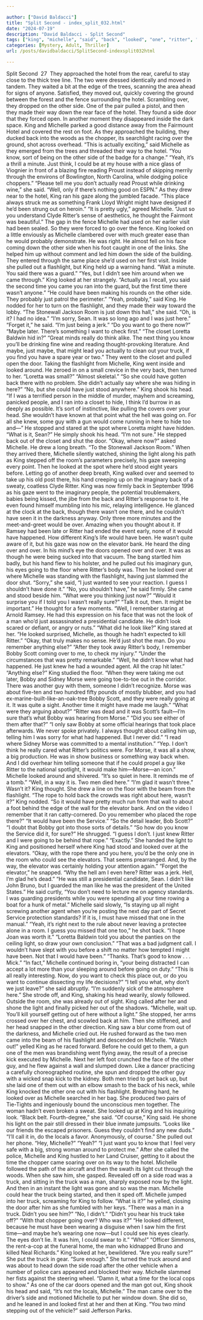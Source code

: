 ```yaml
---

author: ["David Baldacci"]
title: "Split Second - index_split_032.html"
date: "2024-07-19"
description: "David Baldacci - Split Second"
tags: ["king", "michelle", "said", "back", "looked", "one", "ritter", "could", "would", "side", "truck", "man", "way", "light", "hotel", "door", "flashlight", "head", "like", "going", "two", "know", "might", "see", "around"]
categories: [Mystery, Adult, Thriller]
url: /posts/davidbaldacci/SplitSecond-indexsplit032html

---
```



Split Second
		 27 
They approached the hotel from the rear, careful to stay close to the thick tree line. The two were dressed identically and moved in tandem. They waited a bit at the edge of the trees, scanning the area ahead for signs of anyone. Satisfied, they moved out, quickly covering the ground between the forest and the fence surrounding the hotel. Scrambling over, they dropped on the other side. One of the pair pulled a pistol, and then they made their way down the rear face of the hotel. They found a side door that they forced open. In another moment they disappeared inside the dark space.
King and Michelle parked a good distance away from the Fairmount Hotel and covered the rest on foot. As they approached the building, they ducked back into the woods as the chopper, its searchlight racing over the ground, shot across overhead.
“This is actually exciting,” said Michelle as they emerged from the trees and threaded their way to the hotel. “You know, sort of being on the other side of the badge for a change.”
“Yeah, it’s a thrill a minute. Just think, I could be at my house with a nice glass of Viognier in front of a blazing fire reading Proust instead of skipping merrily through the environs of Bowlington, North Carolina, while dodging police choppers.”
“Please tell me you don’t actually read Proust while drinking wine,” she said.
“Well, only if there’s nothing good on ESPN.”
As they drew near to the hotel, King ran his gaze along the jumbled facade. “This place always struck me as something Frank Lloyd Wright might have designed if he’d been strung out on heroin.”
“It is pretty ugly,” agreed Michelle.
“Just so you understand Clyde Ritter’s sense of aesthetics, he thought the Fairmont was beautiful.”
The gap in the fence Michelle had used on her earlier visit had been sealed. So they were forced to go over the fence. King looked on a little enviously as Michelle clambered over with much greater ease than he would probably demonstrate. He was right. He almost fell on his face coming down the other side when his foot caught in one of the links. She helped him up without comment and led him down the side of the building. They entered through the same place she’d used on her first visit.
Inside she pulled out a flashlight, but King held up a warning hand. “Wait a minute. You said there was a guard.”
“Yes, but I didn’t see him around when we came through.”
King looked at her strangely. “Actually as I recall, you said the second time you came you ran into the guard, but the first time there wasn’t anyone.”
“He could have been making his rounds on the other side. They probably just patrol the perimeter.”
“Yeah, probably,” said King. He nodded for her to turn on the flashlight, and they made their way toward the lobby.
“The Stonewall Jackson Room is just down this hall,” she said.
“Oh, is it? I had no idea.”
“I’m sorry, Sean. It was so long ago and I was just here.”
“Forget it,” he said. “I’m just being a jerk.”
“Do you want to go there now?”
“Maybe later. There’s something I want to check first.”
“The closet Loretta Baldwin hid in?”
“Great minds really do think alike. The next thing you know you’ll be drinking fine wine and reading thought-provoking literature. And maybe, just maybe, that might lead you actually to clean out your truck, if you find you have a spare year or two.”
They went to the closet and pulled open the door. Taking the flashlight from Michelle, King went inside and looked around. He zeroed in on a small crevice in the very back, then turned to her.
“Loretta was small?”
“Almost skeletal.”
“So she could have gotten back there with no problem. She didn’t actually say where she was hiding in here?”
“No, but she could have just stood anywhere.”
King shook his head. “If I was a terrified person in the middle of murder, mayhem and screaming, panicked people, and I ran into a closet to hide, I think I’d burrow in as deeply as possible. It’s sort of instinctive, like pulling the covers over your head. She wouldn’t have known at that point what the hell was going on. For all she knew, some guy with a gun would come running in here to hide too and—” He stopped and stared at the spot where Loretta might have hidden.
“What is it, Sean?”
He simply shook his head. “I’m not sure.” He stepped back out of the closet and shut the door.
“Okay, where now?” asked Michelle.
He drew a long breath. “To the Stonewall Jackson Room.”
When they arrived there, Michelle silently watched, shining the light along his path as King stepped off the room’s parameters precisely, his gaze sweeping every point. Then he looked at the spot where he’d stood eight years before. Letting go of another deep breath, King walked over and seemed to take up his old post there, his hand creeping up on the imaginary back of a sweaty, coatless Clyde Ritter.
King was now firmly back in September 1996 as his gaze went to the imaginary people, the potential troublemakers, babies being kissed, the jibe from the back and Ritter’s response to it. He even found himself mumbling into his mic, relaying intelligence. He glanced at the clock at the back, though there wasn’t one there, and he couldn’t have seen it in the darkness anyway. Only three more minutes and the meet-and-greet would be over. Amazing when you thought about it. If Ramsey had been late or Ritter had ended the event early, none of it would have happened. How different King’s life would have been.
He wasn’t quite aware of it, but his gaze was now on the elevator bank. He heard the ding over and over. In his mind’s eye the doors opened over and over. It was as though he were being sucked into that vacuum.
The bang startled him badly, but his hand flew to his holster, and he pulled out his imaginary gun, his eyes going to the floor where Ritter’s body was. Then he looked over at where Michelle was standing with the flashlight, having just slammed the door shut.
“Sorry,” she said, “I just wanted to see your reaction. I guess I shouldn’t have done it.”
“No, you shouldn’t have,” he said firmly.
She came and stood beside him. “What were you thinking just now?”
“Would it surprise you if I told you I wasn’t really sure?”
“Talk it out, then. It might be important.”
He thought for a few moments. “Well, I remember staring at Arnold Ramsey. He had this expression on his face that was not the look of a man who’d just assassinated a presidential candidate. He didn’t look scared or defiant, or angry or nuts.”
“What did he look like?”
King stared at her. “He looked surprised, Michelle, as though he hadn’t expected to kill Ritter.”
“Okay, that truly makes no sense. He’d just shot the man. Do you remember anything else?”
“After they took away Ritter’s body, I remember Bobby Scott coming over to me, to check my injury.”
“Under the circumstances that was pretty remarkable.”
“Well, he didn’t know what had happened. He just knew he had a wounded agent. All the crap hit later.”
“Anything else?”
King studied the floor. “When they were taking me out later, Bobby and Sidney Morse were going toe-to-toe out in the corridor. There was another guy with them, someone I didn’t recognize. Morse was about five-ten and two hundred fifty pounds of mostly blubber, and you had ex-marine-built-like-an-oak-tree Bobby Scott, and they were really going at it. It was quite a sight. Another time it might have made me laugh.”
“What were they arguing about?”
“Ritter was dead and it was Scott’s fault—I’m sure that’s what Bobby was hearing from Morse.”
“Did you see either of them after that?”
“I only saw Bobby at some official hearings that took place afterwards. We never spoke privately. I always thought about calling him up, telling him I was sorry for what had happened. But I never did.”
“I read where Sidney Morse was committed to a mental institution.”
“Yep. I don’t think he really cared what Ritter’s politics were. For Morse, it was all a show, a big production. He was in show business or something way back when. And I did overhear him telling someone that if he could propel a guy like Ritter to the national spotlight, it would make him—Morse—an icon.”
Michelle looked around and shivered. “It’s so quiet in here. It reminds me of a tomb.”
“Well, in a way it is. Two men died here.”
“I’m glad it wasn’t three.”
Wasn’t it? King thought.
She drew a line on the floor with the beam from the flashlight. “The rope to hold back the crowds was right about here, wasn’t it?” King nodded. “So it would have pretty much run from that wall to about a foot behind the edge of the wall for the elevator bank. And on the video I remember that it ran catty-cornered. Do you remember who placed the rope there?”
“It would have been the Service.”
“So the detail leader, Bob Scott?”
“I doubt that Bobby got into those sorts of details.”
“So how do you know the Service did it, for sure?”
He shrugged. “I guess I don’t. I just knew Ritter and I were going to be behind that rope.”
“Exactly.” She handed the light to King and positioned herself where King had stood and looked over at the elevators. “Okay, with the rope there and you here, you’d be the only one in the room who could see the elevators. That seems prearranged. And, by the way, the elevator was certainly holding your attention again.”
“Forget the elevator,” he snapped. “Why the hell am I even here? Ritter was a jerk. Hell, I’m glad he’s dead.”
“He was still a presidential candidate, Sean. I didn’t like John Bruno, but I guarded the man like he was the president of the United States.”
He said curtly, “You don’t need to lecture me on agency standards. I was guarding presidents while you were spending all your time rowing a boat for a hunk of metal.”
Michelle said slowly, “Is staying up all night screwing another agent when you’re posting the next day part of Secret Service protection standards? If it is, I must have missed that one in the manual.”
“Yeah, it’s right next to the rule about never leaving a protectee alone in a room. I guess you missed that one too,” he shot back.
“I hope Joan was worth it.”
“Loretta Baldwin told you about the panties on the ceiling light, so draw your own conclusion.”
“That was a bad judgment call. I wouldn’t have slept with you before a shift no matter how tempted I might have been. Not that I would have been.”
“Thanks. That’s good to know . . . Mick.”
“In fact,” Michelle continued boring in, “your being distracted I can accept a lot more than your sleeping around before going on duty.”
“This is all really interesting. Now, do you want to check this place out, or do you want to continue dissecting my life decisions?”
“I tell you what, why don’t we just leave?” she said abruptly. “I’m suddenly sick of the atmosphere here.”
She strode off, and King, shaking his head wearily, slowly followed.
Outside the room, she was already out of sight. King called after her and shone the light and finally picked her out of the shadows. “Michelle, wait up. You’ll kill yourself getting out of here without a light.”
She stopped, her arms crossed over her chest, and scowled back at him. Then she stiffened, and her head snapped in the other direction. King saw a blur come from out of the darkness, and Michelle cried out. He rushed forward as the two men came into the beam of his flashlight and descended on Michelle.
“Watch out!” yelled King as he raced forward. Before he could get to them, a gun one of the men was brandishing went flying away, the result of a precise kick executed by Michelle. Next her left foot crunched the face of the other guy, and he flew against a wall and slumped down. Like a dancer practicing a carefully choreographed routine, she spun and dropped the other guy with a wicked snap kick to the kidney. Both men tried to get back up, but she laid one of them out with an elbow smash to the back of his neck, while King knocked the other one out with his flashlight.
Breathing hard, he looked over as Michelle searched in her bag. She produced two pairs of Tie-Tights and ingeniously bound the unconscious men together. The woman hadn’t even broken a sweat. She looked up at King and his inquiring look.
“Black belt. Fourth-degree,” she said.
“Of course,” King said. He shone his light on the pair still dressed in their blue inmate jumpsuits. “Looks like our friends the escaped prisoners. Guess they couldn’t find any new duds.”
“I’ll call it in, do the locals a favor. Anonymously, of course.” She pulled out her phone.
“Hey, Michelle?”
“Yeah?”
“I just want you to know that I feel very safe with a big, strong woman around to protect me.”
After she called the police, Michelle and King hustled to her Land Cruiser, getting to it about the time the chopper came soaring over on its way to the hotel. Michelle followed the path of the aircraft and then the swath its light cut through the woods. When she saw him, she gasped.
Revealed off on a side road was a truck, and sitting in the truck was a man, sharply exposed now by the light. And then in an instant the light was gone and so was the man. Michelle could hear the truck being started, and then it sped off.
Michelle jumped into her truck, screaming for King to follow.
“What is it?” he yelled, closing the door after him as she fumbled with her keys.
“There was a man in a truck. Didn’t you see him?”
“No, I didn’t.”
“Didn’t you hear his truck take off?”
“With that chopper going over? Who was it?”
“He looked different, because he must have been wearing a disguise when I saw him the first time—and maybe he’s wearing one now—but I could see his eyes clearly. The eyes don’t lie. It was him, I could swear to it.”
“Who!”
“Officer Simmons, the rent-a-cop at the funeral home, the man who kidnapped Bruno and killed Neal Richards.”
King looked at her, bewildered. “Are you really sure?”
She put the truck in gear. “Sure enough.” She turned the truck around and was about to head down the side road after the other vehicle when a number of police cars appeared and blocked their way.
Michelle slammed her fists against the steering wheel. “Damn it, what a time for the local cops to show.”
As one of the car doors opened and the man got out, King shook his head and said, “It’s not the locals, Michelle.”
The man came over to the driver’s side and motioned Michelle to put her window down. She did so, and he leaned in and looked first at her and then at King.
“You two mind stepping out of the vehicle?” said Jefferson Parks.
